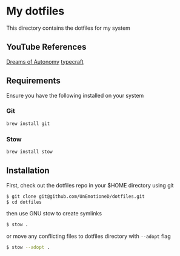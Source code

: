 # My dotfiles

This directory contains the dotfiles for my system

## YouTube References

[Dreams of Autonomy](https://youtu.be/y6XCebnB9gs?list=TLPQMjkxMTIwMjRilRX82JmaPw)
[typecraft](https://www.youtube.com/watch?v=NoFiYOqnC4o&t=122s&pp=ygURdHlwZWNyYWZ0IGdudXN0b3c%3D)

## Requirements

Ensure you have the following installed on your system

### Git

```zsh
brew install git
```

### Stow

```zsh
brew install stow
```

## Installation

First, check out the dotfiles repo in your $HOME directory using git

```zsh
$ git clone git@github.com/UnEmotioneD/dotfiles.git
$ cd dotfiles
```

then use GNU stow to create symlinks

```zsh
$ stow .
```

or move any conflicting files to dotfiles directory with `--adopt` flag

```zsh
$ stow --adopt .
```
